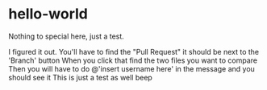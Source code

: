 # hello-world
Nothing to special here, just a test.

I figured it out. You'll have to find the "Pull Request" it should be next to the 'Branch' button
When you click that find the two files you want to compare
Then you will have to do @'insert username here' in the message and you should see it
This is just a test as well 
beep 
